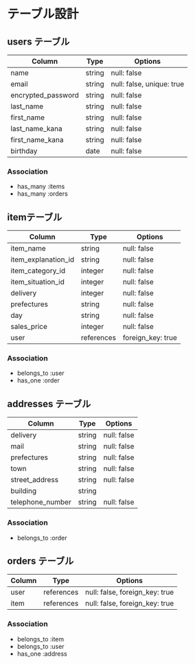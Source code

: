 # テーブル設計

## users テーブル

| Column             | Type   | Options                   |
| ------------------ | ------ | -----------               |
| name               | string | null: false               |
| email              | string | null: false, unique: true |
| encrypted_password | string | null: false               |
| last_name          | string | null: false               |
| first_name         | string | null: false               |
| last_name_kana     | string | null: false               |
| first_name_kana    | string | null: false               |
| birthday           | date   | null: false               |

### Association

- has_many :items
- has_many :orders

## itemテーブル

| Column                | Type       | Options           |
| ------                | ------     | -----------       |
| item_name             | string     | null: false       |
| item_explanation_id   | string     | null: false       |
| item_category_id      | integer    | null: false       |
| item_situation_id     | integer    | null: false       |
| delivery              | integer    | null: false       |
| prefectures           | string     | null: false       |
| day                   | string     | null: false       |
| sales_price           | integer    | null: false       |
| user                  |references  | foreign_key: true |


### Association

- belongs_to :user
- has_one :order

## addresses テーブル

| Column           | Type       | Options                        |
| ------           | ---------- | ------------------------------ |
| delivery         | string     | null: false                    |
| mail             | string     | null: false                    |
| prefectures      | string     | null: false                    |
| town             | string     | null: false                    |
| street_address   | string     | null: false                    |
| building         | string     |                                |
| telephone_number | string     | null: false                    |

### Association

- belongs_to :order

## orders テーブル

| Column  | Type       | Options                        |
| ------- | ---------- | ------------------------------ |
| user    | references | null: false, foreign_key: true |
| item    | references | null: false, foreign_key: true |

### Association

- belongs_to :item
- belongs_to :user
- has_one :address
